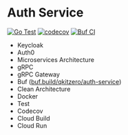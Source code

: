 # Auth Service

[![Go Test](https://github.com/qkitzero/auth-service/actions/workflows/test.yml/badge.svg)](https://github.com/qkitzero/auth-service/actions/workflows/test.yml)
[![codecov](https://codecov.io/gh/qkitzero/auth-service/graph/badge.svg?token=VG4A2J9CTH)](https://codecov.io/gh/qkitzero/auth-service)
[![Buf CI](https://github.com/qkitzero/auth-service/actions/workflows/buf-ci.yaml/badge.svg)](https://github.com/qkitzero/auth-service/actions/workflows/buf-ci.yaml)

- Keycloak
- Auth0
- Microservices Architecture
- gRPC
- gRPC Gateway
- Buf ([buf.build/qkitzero/auth-service](https://buf.build/qkitzero/auth-service))
- Clean Architecture
- Docker
- Test
- Codecov
- Cloud Build
- Cloud Run
